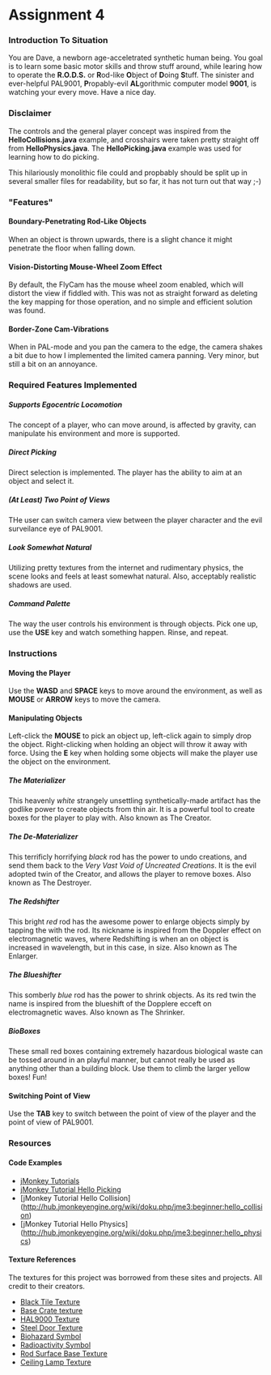 Assignment 4
=======================
### Introduction To Situation
You are Dave, a newborn age-acceletrated synthetic human being. You goal is to learn some basic motor skills and throw stuff around, while learing how to operate the **R.O.D.S.** or **R**od-like **O**bject of **D**oing **S**tuff. The sinister and ever-helpful PAL9001, **P**ropably-evil **AL**gorithmic computer model **9001**, is watching your every move. Have a nice day.

### Disclaimer
The controls and the general player concept was inspired from the **HelloCollisions.java** example, and crosshairs were taken pretty straight off from **HelloPhysics.java**. The **HelloPicking.java** example was used for learning how to do picking.

This hilariously monolithic file could and propbably should be split up in several smaller files for readability, but so far, it has not turn out that way ;-)

### "Features"
#### Boundary-Penetrating Rod-Like Objects
When an object is thrown upwards, there is a slight chance it might penetrate the floor when falling down.

#### Vision-Distorting Mouse-Wheel Zoom Effect
By default, the FlyCam has the mouse wheel zoom enabled, which will distort the view if fiddled with. This was not as straight forward as deleting the key mapping for those operation, and no simple and efficient solution was found.

#### Border-Zone Cam-Vibrations
When in PAL-mode and you pan the camera to the edge, the camera shakes a bit due to how I implemented the limited camera panning. Very minor, but still a bit on an annoyance.

### Required Features Implemented
##### Supports Egocentric Locomotion
The concept of a player, who can move around, is affected by gravity, can manipulate his environment and more is supported.

##### Direct Picking
Direct selection is implemented. The player has the ability to aim at an object and select it.

##### (At Least) Two Point of Views
THe user can switch camera view between the player character and the evil surveilance eye of PAL9001.

##### Look Somewhat Natural
Utilizing pretty textures from the internet and rudimentary physics, the scene looks and feels at least somewhat natural. Also, acceptably realistic shadows are used. 

##### Command Palette
The way the user controls his environment is through objects. Pick one up, use the **USE** key and watch something happen. Rinse, and repeat.

### Instructions
#### Moving the Player
Use the **WASD** and **SPACE** keys to move around the environment, as well as **MOUSE** or **ARROW** keys to move the camera.

#### Manipulating Objects
Left-click the **MOUSE** to pick an object up, left-click again to simply drop the object. Right-clicking when holding an object will throw it away with force. Using the **E** key when holding some objects will make the player use the object on the environment.

##### The Materializer
This heavenly *white* strangely unsettling synthetically-made artifact has the godlike power to create objects from thin air. It is a powerful tool to create boxes for the player to play with. Also known as The Creator.

##### The De-Materializer
This terrificly horrifying *black* rod has the power to undo creations, and send them back to the *Very Vast Void of Uncreated Creations*. It is the evil adopted twin of the Creator, and allows the player to remove boxes. Also known as The Destroyer.

##### The Redshifter
This bright *red* rod has the awesome power to enlarge objects simply by tapping the with the rod. Its nickname is inspired from the Doppler effect on electromagnetic waves, where Redshifting is when an on object is increased in wavelength, but in this case, in size. Also known as The Enlarger.

##### The Blueshifter
This somberly *blue* rod has the power to shrink objects. As its red twin the name is inspired from the blueshift of the Dopplere ecceft on electromagnetic waves. Also known as The Shrinker.

##### BioBoxes
These small red boxes containing extremely hazardous biological waste can be tossed around in an playful manner, but cannot really be used as anything other than a building block. Use them to climb the larger yellow boxes! Fun!

#### Switching Point of View
Use the **TAB** key to switch between the point of view of the player and the point of view of PAL9001.

### Resources
#### Code Examples
- [jMonkey Tutorials](http://hub.jmonkeyengine.org/wiki/doku.php/jme3#tutorials_for_beginners)
- [jMonkey Tutorial Hello Picking](http://hub.jmonkeyengine.org/wiki/doku.php/jme3:beginner:hello_picking)
- [jMonkey Tutorial Hello Collision] (http://hub.jmonkeyengine.org/wiki/doku.php/jme3:beginner:hello_collision)
- [jMonkey Tutorial Hello Physics] (http://hub.jmonkeyengine.org/wiki/doku.php/jme3:beginner:hello_physics)

#### Texture References
The textures for this project was borrowed from these sites and projects. All credit to their creators.
- [Black Tile Texture](http://www.moddb.com/mods/h2f/images/the-even-newer-panel-texture1)
- [Base Crate texture](http://grabcad.com/library/wood-crate-1)
- [HAL9000 Texture](http://adventuretime.wikia.com/wiki/File:HAL9000.jpg)
- [Steel Door Texture](http://wiskha.com/steel-doors-for-home/fireproof-steel-doors-from-yongkang-mingdoor-manufacturing)
- [Biohazard Symbol](http://en.wikipedia.org/wiki/File:Biohazard_symbol.svg)
- [Radioactivity Symbol](http://commons.wikimedia.org/wiki/File:Radiation_warning_symbol2.svg)
- [Rod Surface Base Texture](http://www.4freephotos.com/Holes_in_metal_surface-limage-5a8bf56998f04916e02827eb3b0b88b6.html#.Uw3XCnVdWlg)
- [Ceiling Lamp Texture](http://natsukilo.blogspot.se/2012/06/fypparticle-effect-texture.html)
